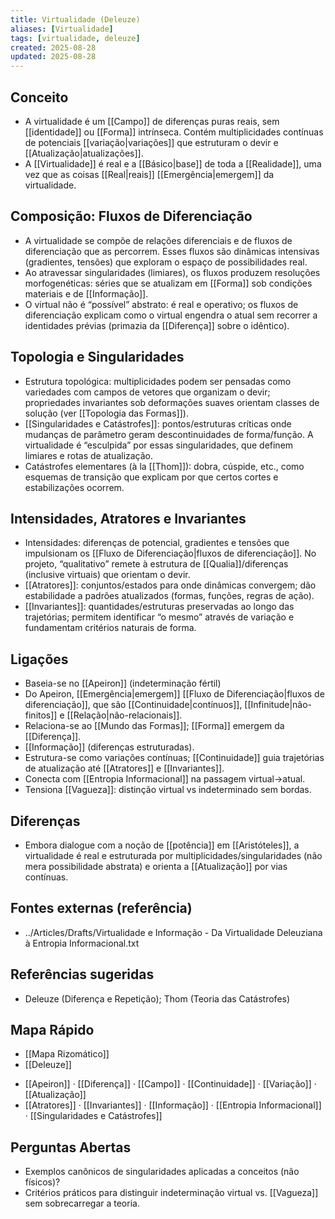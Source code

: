 ```yaml
---
title: Virtualidade (Deleuze)
aliases: [Virtualidade]
tags: [virtualidade, deleuze]
created: 2025-08-28
updated: 2025-08-28
---
```


## Conceito
- A virtualidade é um [[Campo]] de diferenças puras reais, sem [[identidade]] ou [[Forma]] intrínseca. Contém multiplicidades contínuas de potenciais [[variação|variações]] que estruturam o devir e [[Atualização|atualizações]].
- A [[Virtualidade]] é real e a [[Básico|base]] de toda a [[Realidade]], uma vez que as coisas [[Real|reais]] [[Emergência|emergem]] da virtualidade.

## Composição: Fluxos de Diferenciação
- A virtualidade se compõe de relações diferenciais e de fluxos de diferenciação que as percorrem. Esses fluxos são dinâmicas intensivas (gradientes, tensões) que exploram o espaço de possibilidades real.
- Ao atravessar singularidades (limiares), os fluxos produzem resoluções morfogenéticas: séries que se atualizam em [[Forma]] sob condições materiais e de [[Informação]].
- O virtual não é “possível” abstrato: é real e operativo; os fluxos de diferenciação explicam como o virtual engendra o atual sem recorrer a identidades prévias (primazia da [[Diferença]] sobre o idêntico).

## Topologia e Singularidades
- Estrutura topológica: multiplicidades podem ser pensadas como variedades com campos de vetores que organizam o devir; propriedades invariantes sob deformações suaves orientam classes de solução (ver [[Topologia das Formas]]).
- [[Singularidades e Catástrofes]]: pontos/estruturas críticas onde mudanças de parâmetro geram descontinuidades de forma/função. A virtualidade é “esculpida” por essas singularidades, que definem limiares e rotas de atualização.
- Catástrofes elementares (à la [[Thom]]): dobra, cúspide, etc., como esquemas de transição que explicam por que certos cortes e estabilizações ocorrem.

## Intensidades, Atratores e Invariantes
- Intensidades: diferenças de potencial, gradientes e tensões que impulsionam os [[Fluxo de Diferenciação|fluxos de diferenciação]]. No projeto, “qualitativo” remete à estrutura de [[Qualia]]/diferenças (inclusive virtuais) que orientam o devir.
- [[Atratores]]: conjuntos/estados para onde dinâmicas convergem; dão estabilidade a padrões atualizados (formas, funções, regras de ação).
- [[Invariantes]]: quantidades/estruturas preservadas ao longo das trajetórias; permitem identificar “o mesmo” através de variação e fundamentam critérios naturais de forma.


## Ligações
- Baseia-se no [[Apeiron]] (indeterminação fértil)
- Do Apeiron, [[Emergência|emergem]] [[Fluxo de Diferenciação|fluxos de diferenciação]], que são [[Continuidade|contínuos]], [[Infinitude|não-finitos]] e [[Relação|não-relacionais]].
- Relaciona-se ao [[Mundo das Formas]]; [[Forma]] emergem da [[Diferença]].
- [[Informação]] (diferenças estruturadas).
- Estrutura-se como variações contínuas; [[Continuidade]] guia trajetórias de atualização até [[Atratores]] e [[Invariantes]].
- Conecta com [[Entropia Informacional]] na passagem virtual→atual.
- Tensiona [[Vagueza]]: distinção virtual vs indeterminado sem bordas.

## Diferenças
- Embora dialogue com a noção de [[potência]] em [[Aristóteles]], a virtualidade é real e estruturada por multiplicidades/singularidades (não mera possibilidade abstrata) e orienta a [[Atualização]] por vias contínuas.

## Fontes externas (referência)
- ../Articles/Drafts/Virtualidade e Informação - Da Virtualidade Deleuziana à Entropia Informacional.txt

## Referências sugeridas
- Deleuze (Diferença e Repetição); Thom (Teoria das Catástrofes)
## Mapa Rápido
* [[Mapa Rizomático]]
* [[Deleuze]]
- [[Apeiron]] · [[Diferença]] · [[Campo]] · [[Continuidade]] · [[Variação]] · [[Atualização]]
- [[Atratores]] · [[Invariantes]] · [[Informação]] · [[Entropia Informacional]] · [[Singularidades e Catástrofes]]

## Perguntas Abertas
- Exemplos canônicos de singularidades aplicadas a conceitos (não físicos)?
- Critérios práticos para distinguir indeterminação virtual vs. [[Vagueza]] sem sobrecarregar a teoria.
